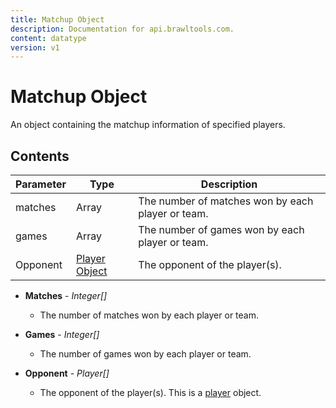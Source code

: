 ```yaml
---
title: Matchup Object
description: Documentation for api.brawltools.com.
content: datatype
version: v1
---
```


# Matchup Object

An object containing the matchup information of specified players.

## Contents

| Parameter | Type                               | Description                                       |
| --------- | ---------------------------------- | ------------------------------------------------- |
| matches   | Array                              | The number of matches won by each player or team. |
| games     | Array                              | The number of games won by each player or team.   |
| Opponent  | <a href="player">Player Object</a> | The opponent of the player(s).                    |

- **Matches** - _Integer[]_
  - The number of matches won by each player or team.

- **Games** - _Integer[]_
  - The number of games won by each player or team.

- **Opponent** - _Player[]_
  - The opponent of the player(s). This is a <a href="player">player</a> object.
